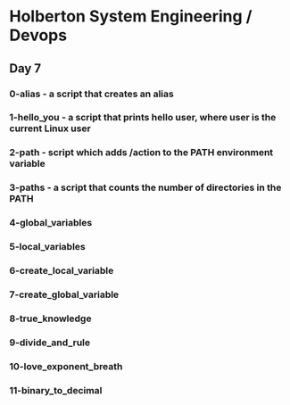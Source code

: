 # Holberton System Engineering / Devops
## Day 7
### 0-alias - a script that creates an alias
### 1-hello_you - a script that prints hello user, where user is the current Linux user
### 2-path - script which adds /action to the PATH environment variable
### 3-paths - a script that counts the number of directories in the PATH
### 4-global_variables
### 5-local_variables
### 6-create_local_variable
### 7-create_global_variable
### 8-true_knowledge
### 9-divide_and_rule
### 10-love_exponent_breath
### 11-binary_to_decimal
